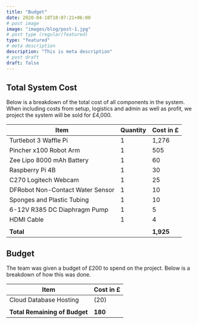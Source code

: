 ```yaml
---
title: "Budget"
date: 2020-04-18T10:07:21+06:00
# post image
image: "images/blog/post-1.jpg"
# post type (regular/featured)
type: "featured"
# meta description
description: "This is meta description"
# post draft
draft: false
---
```


## Total System Cost

Below is a breakdown of the total cost of all components in the system. When including costs from setup, logistics and admin as well as profit, we project the system will be sold for £4,000.

| Item                             | Quantity | Cost in £ |
| -------------------------------- | -------- | :-------- |
| Turtlebot 3 Waffle Pi            | 1        | 1,276     |
| Pincher x100 Robot Arm           | 1        | 505       |
| Zee Lipo 8000 mAh Battery        | 1        | 60        |
| Raspberry Pi 4B                  | 1        | 30        |
| C270 Logitech Webcam             | 1        | 25        |
| DFRobot Non-Contact Water Sensor | 1        | 10        |
| Sponges and Plastic Tubing       | 1        | 10        |
| 6-12V R385 DC Diaphragm Pump     | 1        | 5         |
| HDMI Cable                       | 1        | 4         |
|                                  |          |           |
| **Total**                        |          | **1,925** |

## Budget

The team was given a budget of £200 to spend on the project. Below is a breakdown of how this was done.

| Item                          | Cost in £ |
| ----------------------------- | :-------- |
| Cloud Database Hosting        | (20)      |
|                               |           |
| **Total Remaining of Budget** | **180**   |
